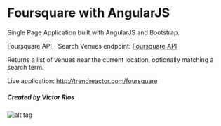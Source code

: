 # Foursquare with AngularJS

Single Page Application built with AngularJS and Bootstrap.

Foursquare API - Search Venues endpoint:
[Foursquare API](https://developer.foursquare.com/)

Returns a list of venues near the current location, optionally matching a search term.

Live application: http://trendreactor.com/foursquare

##### Created by Victor Rios

![alt tag](http://trendreactor.com/resources/angular_foursquare.jpg)
